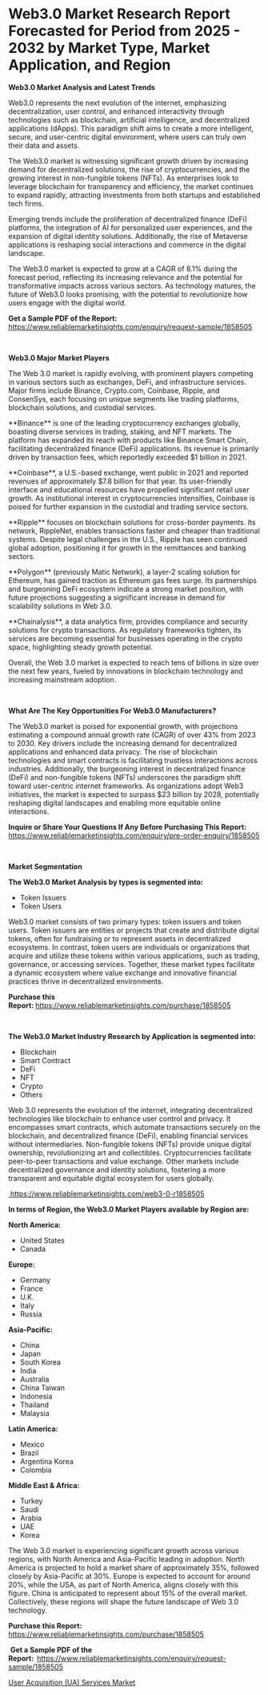 <p><h1>Web3.0 Market Research Report Forecasted for Period from 2025 -  2032 by Market Type, Market Application, and Region</h1></p><p><strong>Web3.0 Market Analysis and Latest Trends</strong></p>
<p><p>Web3.0 represents the next evolution of the internet, emphasizing decentralization, user control, and enhanced interactivity through technologies such as blockchain, artificial intelligence, and decentralized applications (dApps). This paradigm shift aims to create a more intelligent, secure, and user-centric digital environment, where users can truly own their data and assets.</p><p>The Web3.0 market is witnessing significant growth driven by increasing demand for decentralized solutions, the rise of cryptocurrencies, and the growing interest in non-fungible tokens (NFTs). As enterprises look to leverage blockchain for transparency and efficiency, the market continues to expand rapidly, attracting investments from both startups and established tech firms.</p><p>Emerging trends include the proliferation of decentralized finance (DeFi) platforms, the integration of AI for personalized user experiences, and the expansion of digital identity solutions. Additionally, the rise of Metaverse applications is reshaping social interactions and commerce in the digital landscape.</p><p>The Web3.0 market is expected to grow at a CAGR of 8.1% during the forecast period, reflecting its increasing relevance and the potential for transformative impacts across various sectors. As technology matures, the future of Web3.0 looks promising, with the potential to revolutionize how users engage with the digital world.</p></p>
<p><strong>Get a Sample PDF of the Report:&nbsp;</strong> <a href="https://www.reliablemarketinsights.com/enquiry/request-sample/1858505?utm_campaign=3367&utm_medium=2&utm_source=Github&utm_content=ia&utm_term=11032025&utm_id=web30">https://www.reliablemarketinsights.com/enquiry/request-sample/1858505</a></p>
<p>&nbsp;</p>
<p><strong>Web3.0 Major Market Players</strong></p>
<p><p>The Web 3.0 market is rapidly evolving, with prominent players competing in various sectors such as exchanges, DeFi, and infrastructure services. Major firms include Binance, Crypto.com, Coinbase, Ripple, and ConsenSys, each focusing on unique segments like trading platforms, blockchain solutions, and custodial services.</p><p>**Binance** is one of the leading cryptocurrency exchanges globally, boasting diverse services in trading, staking, and NFT markets. The platform has expanded its reach with products like Binance Smart Chain, facilitating decentralized finance (DeFi) applications. Its revenue is primarily driven by transaction fees, which reportedly exceeded $1 billion in 2021.</p><p>**Coinbase**, a U.S.-based exchange, went public in 2021 and reported revenues of approximately $7.8 billion for that year. Its user-friendly interface and educational resources have propelled significant retail user growth. As institutional interest in cryptocurrencies intensifies, Coinbase is poised for further expansion in the custodial and trading service sectors.</p><p>**Ripple** focuses on blockchain solutions for cross-border payments. Its network, RippleNet, enables transactions faster and cheaper than traditional systems. Despite legal challenges in the U.S., Ripple has seen continued global adoption, positioning it for growth in the remittances and banking sectors.</p><p>**Polygon** (previously Matic Network), a layer-2 scaling solution for Ethereum, has gained traction as Ethereum gas fees surge. Its partnerships and burgeoning DeFi ecosystem indicate a strong market position, with future projections suggesting a significant increase in demand for scalability solutions in Web 3.0.</p><p>**Chainalysis**, a data analytics firm, provides compliance and security solutions for crypto transactions. As regulatory frameworks tighten, its services are becoming essential for businesses operating in the crypto space, highlighting steady growth potential.</p><p>Overall, the Web 3.0 market is expected to reach tens of billions in size over the next few years, fueled by innovations in blockchain technology and increasing mainstream adoption.</p></p>
<p>&nbsp;</p>
<p><strong>What Are The Key Opportunities For Web3.0 Manufacturers?</strong></p>
<p><p>The Web3.0 market is poised for exponential growth, with projections estimating a compound annual growth rate (CAGR) of over 43% from 2023 to 2030. Key drivers include the increasing demand for decentralized applications and enhanced data privacy. The rise of blockchain technologies and smart contracts is facilitating trustless interactions across industries. Additionally, the burgeoning interest in decentralized finance (DeFi) and non-fungible tokens (NFTs) underscores the paradigm shift toward user-centric internet frameworks. As organizations adopt Web3 initiatives, the market is expected to surpass $23 billion by 2028, potentially reshaping digital landscapes and enabling more equitable online interactions.</p></p>
<p><strong>Inquire or Share Your Questions If Any Before Purchasing This Report:</strong> <a href="https://www.reliablemarketinsights.com/enquiry/pre-order-enquiry/1858505?utm_campaign=3367&utm_medium=2&utm_source=Github&utm_content=ia&utm_term=11032025&utm_id=web30">https://www.reliablemarketinsights.com/enquiry/pre-order-enquiry/1858505</a></p>
<p>&nbsp;</p>
<p><strong>Market Segmentation</strong></p>
<p><strong>The Web3.0 Market Analysis by types is segmented into:</strong></p>
<p><ul><li>Token Issuers</li><li>Token Users</li></ul></p>
<p><p>Web3.0 market consists of two primary types: token issuers and token users. Token issuers are entities or projects that create and distribute digital tokens, often for fundraising or to represent assets in decentralized ecosystems. In contrast, token users are individuals or organizations that acquire and utilize these tokens within various applications, such as trading, governance, or accessing services. Together, these market types facilitate a dynamic ecosystem where value exchange and innovative financial practices thrive in decentralized environments.</p></p>
<p><strong>Purchase this Report:&nbsp;</strong><a href="https://www.reliablemarketinsights.com/purchase/1858505?utm_campaign=3367&utm_medium=2&utm_source=Github&utm_content=ia&utm_term=11032025&utm_id=web30">https://www.reliablemarketinsights.com/purchase/1858505</a></p>
<p>&nbsp;</p>
<p><strong>The Web3.0 Market Industry Research by Application is segmented into:</strong></p>
<p><ul><li>Blockchain</li><li>Smart Contract</li><li>DeFi</li><li>NFT</li><li>Crypto</li><li>Others</li></ul></p>
<p><p>Web 3.0 represents the evolution of the internet, integrating decentralized technologies like blockchain to enhance user control and privacy. It encompasses smart contracts, which automate transactions securely on the blockchain, and decentralized finance (DeFi), enabling financial services without intermediaries. Non-fungible tokens (NFTs) provide unique digital ownership, revolutionizing art and collectibles. Cryptocurrencies facilitate peer-to-peer transactions and value exchange. Other markets include decentralized governance and identity solutions, fostering a more transparent and equitable digital ecosystem for users globally.</p></p>
<p><a href="https://www.reliablemarketinsights.com/web3-0-r1858505?utm_campaign=3367&utm_medium=2&utm_source=Github&utm_content=ia&utm_term=11032025&utm_id=web30">&nbsp;https://www.reliablemarketinsights.com/web3-0-r1858505</a></p>
<p><strong>In terms of Region, the Web3.0 Market Players available by Region are:</strong></p>
<p>
    <p> <strong> North America: </strong>
        <ul>
            <li>United States</li>
            <li>Canada</li>
        </ul>
        </p> 
    <p> <strong> Europe: </strong>
        <ul>
            <li>Germany</li>
            <li>France</li>
            <li>U.K.</li>
            <li>Italy</li>
            <li>Russia</li>
        </ul>
        </p> 
    <p> <strong> Asia-Pacific: </strong>
        <ul>
            <li>China</li>
            <li>Japan</li>
            <li>South Korea</li>
            <li>India</li>
            <li>Australia</li>
            <li>China Taiwan</li>
            <li>Indonesia</li>
            <li>Thailand</li>
            <li>Malaysia</li>
        </ul>
        </p> 
    <p> <strong> Latin America: </strong>
        <ul>
            <li>Mexico</li>
            <li>Brazil</li>
            <li>Argentina Korea</li>
            <li>Colombia</li>
        </ul>
        </p> 
    <p> <strong> Middle East & Africa: </strong>
        <ul>
            <li>Turkey</li>
            <li>Saudi</li>
            <li>Arabia</li>
            <li>UAE</li>
            <li>Korea</li>
        </ul>
    </p>
    </p>
<p><p>The Web 3.0 market is experiencing significant growth across various regions, with North America and Asia-Pacific leading in adoption. North America is projected to hold a market share of approximately 35%, followed closely by Asia-Pacific at 30%. Europe is expected to account for around 20%, while the USA, as part of North America, aligns closely with this figure. China is anticipated to represent about 15% of the overall market. Collectively, these regions will shape the future landscape of Web 3.0 technology.</p></p>
<p><strong>Purchase this Report: </strong><a href="https://www.reliablemarketinsights.com/purchase/1858505?utm_campaign=3367&utm_medium=2&utm_source=Github&utm_content=ia&utm_term=11032025&utm_id=web30">https://www.reliablemarketinsights.com/purchase/1858505</a></p>
<p>&nbsp;<strong>Get a Sample PDF of the Report:&nbsp;&nbsp;</strong><a href="https://www.reliablemarketinsights.com/enquiry/request-sample/1858505?utm_campaign=3367&utm_medium=2&utm_source=Github&utm_content=ia&utm_term=11032025&utm_id=web30">https://www.reliablemarketinsights.com/enquiry/request-sample/1858505</a></p>
<p><strong></strong></p>
<p><p><a href="https://github.com/oslieselotte2192/Market-Research-Report-List-1/blob/main/user-acquisition-ua-services-market.md?utm_campaign=3367&utm_medium=2&utm_source=Github&utm_content=ia&utm_term=11032025&utm_id=web30">User Acquisition (UA) Services Market</a></p></p>